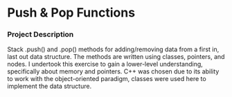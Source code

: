 # Push & Pop Functions 

### Project Description
Stack .push() and .pop() methods for adding/removing data from a first in, last out data structure. The methods are written using classes, pointers, and nodes. I undertook this exercise to gain a lower-level understanding, specifically about memory and pointers. C++ was chosen due to its ability to work with the object-oriented paradigm, classes were used here to implement the data structure.
